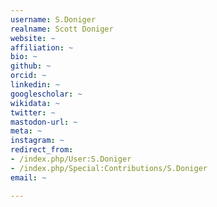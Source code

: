 ```yaml
---
username: S.Doniger
realname: Scott Doniger
website: ~
affiliation: ~
bio: ~
github: ~
orcid: ~
linkedin: ~
googlescholar: ~
wikidata: ~
twitter: ~
mastodon-url: ~
meta: ~
instagram: ~
redirect_from:
- /index.php/User:S.Doniger
- /index.php/Special:Contributions/S.Doniger
email: ~

---
```

